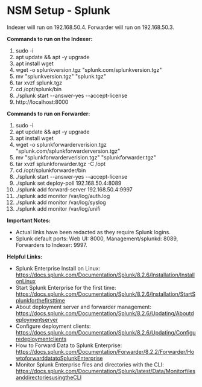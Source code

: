 # NSM Setup - Splunk
Indexer will run on 192.168.50.4. Forwarder will run on 192.168.50.3. 

**Commands to run on the Indexer:**
1. sudo -i  
2. apt update && apt -y upgrade 
3. apt install wget
4. wget -o splunkversion.tgz "splunk.com/splunkversion.tgz" 
5. mv "splunkversion.tgz" "splunk.tgz"
6. tar xvzf splunk.tgz
7. cd /opt/splunk/bin
8. ./splunk start --answer-yes --accept-license
9. http://localhost:8000


**Commands to run on Forwarder:**
1. sudo -i 
2. apt update && apt -y upgrade 
3. apt install wget
4. wget -o splunkforwarderverision.tgz "splunk.com/splunkforwarderversion.tgz"
5. mv "splunkforwarderverision.tgz" "splunkforwarder.tgz"
6. tar xvzf splunkforwarder.tgz -C /opt
7. cd /opt/splunkforwarder/bin
8. ./splunk start --answer-yes --accept-license
9. ./splunk set deploy-poll 192.168.50.4:8089
10. ./splunk add forward-server 192.168.50.4:9997 
11. ./splunk add monitor /var/log/auth.log
12. ./splunk add monitor /var/log/syslog
13. ./splunk add monitor /var/log/unifi

**Important Notes:**
- Actual links have been redacted as they require Splunk logins. 
- Splunk default ports: Web UI: 8000, Management/splunkd: 8089, Forwarders to Indexer: 9997.



**Helpful Links:**
- Splunk Enterprise Install on Linux: https://docs.splunk.com/Documentation/Splunk/8.2.6/Installation/InstallonLinux
- Start Splunk Enterprise for the first time: https://docs.splunk.com/Documentation/Splunk/8.2.6/Installation/StartSplunkforthefirsttime
- About deployment server and forwarder management: https://docs.splunk.com/Documentation/Splunk/8.2.6/Updating/Aboutdeploymentserver
- Configure deployment clients: https://docs.splunk.com/Documentation/Splunk/8.2.6/Updating/Configuredeploymentclients
- How to Forward Data to Splunk Enterprise:
https://docs.splunk.com/Documentation/Forwarder/8.2.2/Forwarder/HowtoforwarddatatoSplunkEnterprise
- Monitor Splunk Enterprise files and directories with the CLI: https://docs.splunk.com/Documentation/Splunk/latest/Data/MonitorfilesanddirectoriesusingtheCLI
